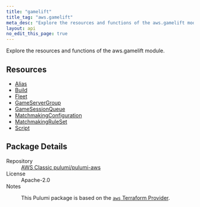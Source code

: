 ```yaml
---
title: "gamelift"
title_tag: "aws.gamelift"
meta_desc: "Explore the resources and functions of the aws.gamelift module."
layout: api
no_edit_this_page: true
---
```


<!-- WARNING: this file was generated by Pulumi Docs Generator. -->
<!-- Do not edit by hand unless you're certain you know what you are doing! -->

Explore the resources and functions of the aws.gamelift module.

<h2 id="resources">Resources</h2>
<ul class="api">
    <li><a href="alias/" title="Alias"><span class="api-symbol api-symbol--resource"></span>Alias</a></li>
    <li><a href="build/" title="Build"><span class="api-symbol api-symbol--resource"></span>Build</a></li>
    <li><a href="fleet/" title="Fleet"><span class="api-symbol api-symbol--resource"></span>Fleet</a></li>
    <li><a href="gameservergroup/" title="GameServerGroup"><span class="api-symbol api-symbol--resource"></span>GameServerGroup</a></li>
    <li><a href="gamesessionqueue/" title="GameSessionQueue"><span class="api-symbol api-symbol--resource"></span>GameSessionQueue</a></li>
    <li><a href="matchmakingconfiguration/" title="MatchmakingConfiguration"><span class="api-symbol api-symbol--resource"></span>MatchmakingConfiguration</a></li>
    <li><a href="matchmakingruleset/" title="MatchmakingRuleSet"><span class="api-symbol api-symbol--resource"></span>MatchmakingRuleSet</a></li>
    <li><a href="script/" title="Script"><span class="api-symbol api-symbol--resource"></span>Script</a></li>
</ul>

<h2 id="package-details">Package Details</h2>
<dl class="package-details">
	<dt>Repository</dt>
	<dd><a href="https://github.com/pulumi/pulumi-aws">AWS Classic pulumi/pulumi-aws</a></dd>
	<dt>License</dt>
	<dd>Apache-2.0</dd>
	<dt>Notes</dt>
	<dd><p>This Pulumi package is based on the <a href="https://github.com/hashicorp/terraform-provider-aws"><code>aws</code> Terraform Provider</a>.</p>
</dd>
</dl>

